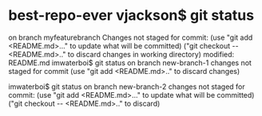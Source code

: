 # best-repo-ever vjackson$ git status
on branch myfeaturebranch
Changes not staged for commit:
        (use "git add <README.md>..." to update what will be committed)
        ("git checkout -- <README.md>.." to discard changes in working directory)
    modified: README.md
    imwaterboi$ git status
    on branch new-branch-1
    changes not staged for commit
        (use "git add <README.md>.." to discard changes)

imwaterboi$ git status
on branch new-branch-2
changes not staged for commit:
        (use "git add <README.md>..." to update what will be committed)
        ("git checkout -- <README.md>.." to discard)
        

